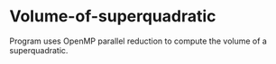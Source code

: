 # Volume-of-superquadratic
Program uses OpenMP parallel reduction to compute the volume of a superquadratic.
